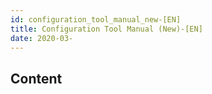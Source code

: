 ```yaml
---
id: configuration_tool_manual_new-[EN]
title: Configuration Tool Manual (New)-[EN]
date: 2020-03-
---
```


## Content

